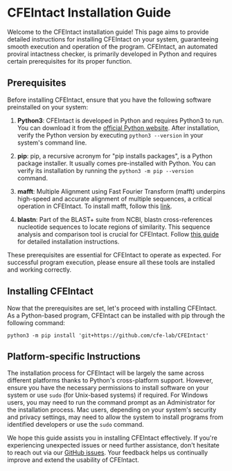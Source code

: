 
# CFEIntact Installation Guide

Welcome to the CFEIntact installation guide! This page aims to provide detailed instructions for installing CFEIntact on your system, guaranteeing smooth execution and operation of the program. CFEIntact, an automated proviral intactness checker, is primarily developed in Python and requires certain prerequisites for its proper function.

## Prerequisites

Before installing CFEIntact, ensure that you have the following software preinstalled on your system:

1. **Python3**: CFEIntact is developed in Python and requires Python3 to run. You can download it from the [official Python website](https://www.python.org/downloads/). After installation, verify the Python version by executing `python3 --version` in your system's command line.

2. **pip**: pip, a recursive acronym for "pip installs packages", is a Python package installer. It usually comes pre-installed with Python. You can verify its installation by running the `python3 -m pip --version` command. 

3. **mafft**: Multiple Alignment using Fast Fourier Transform (mafft) underpins high-speed and accurate alignment of multiple sequences, a critical operation in CFEIntact. To install mafft, follow this [link](https://mafft.cbrc.jp/alignment/software/source.html). 

4. **blastn**: Part of the BLAST+ suite from NCBI, blastn cross-references nucleotide sequences to locate regions of similarity. This sequence analysis and comparison tool is crucial for CFEIntact. Follow [this guide](https://www.ncbi.nlm.nih.gov/books/NBK569861/) for detailed installation instructions.

These prerequisites are essential for CFEIntact to operate as expected. For successful program execution, please ensure all these tools are installed and working correctly.

## Installing CFEIntact

Now that the prerequisites are set, let's proceed with installing CFEIntact. As a Python-based program, CFEIntact can be installed with pip through the following command:

```shell
python3 -m pip install 'git+https://github.com/cfe-lab/CFEIntact'
```

## Platform-specific Instructions

The installation process for CFEIntact will be largely the same across different platforms thanks to Python's cross-platform support. However, ensure you have the necessary permissions to install software on your system or use `sudo` (for Unix-based systems) if required. For Windows users, you may need to run the command prompt as an Administrator for the installation process. Mac users, depending on your system's security and privacy settings, may need to allow the system to install programs from identified developers or use the `sudo` command.

We hope this guide assists you in installing CFEIntact effectively. If you're experiencing unexpected issues or need further assistance, don't hesitate to reach out via our [GitHub issues](https://github.com/cfe-lab/CFEIntact/issues). Your feedback helps us continually improve and extend the usability of CFEIntact.
